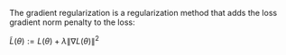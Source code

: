 The gradient regularization is a regularization method that adds the loss gradient norm penalty to the loss:

$`\widetilde{L}(\theta):=L(\theta)+\lambda\lVert \nabla L(\theta)\rVert^2`$


